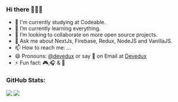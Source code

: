 ### Hi there 👋👋👋

- 🔭 I'm currently studying at Codeable.
- 🌱 I’m currently learning everything.
- 👯 I’m looking to collaborate on more open source projects.
- 💬 Ask me about NextJs, Firebase, Redux, NodeJS and VanillaJS.
- 📫 How to reach me: ...
- 😄 Pronouns: [@devedux](https://www.linkedin.com/in/cristhian-laurente-016a88207/) or say 👋 on Email at [Devedux](mailto:devedux@gmail.com)
- ⚡ Fun fact: 🎮,🎧 & 🎤

### GitHub Stats:
<img src="https://github-readme-stats.vercel.app/api?username=devedux&hide=contribs,prs&theme=blueberry" />

<img src="https://github-readme-stats.vercel.app/api/wakatime?username=devedux&theme=tokyonight&layout=compact" /> 

